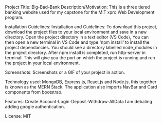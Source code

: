 Project Title: Big-Bad-Bank
Description/Motivation: This is a three tiered banking website used for my capstone for the MIT xpro Web Development program.

Installation Guidelines: Installation and Guidelines: To download this project, download the project files to your local environment and save in a new directory. 
Open the project directory in a text editor (VS Code), You can then open a new terminal in VS Code and type 'npm install' to install the project dependancies. 
You should see a directory labelled node_modules in the project directory. After npm install is completed, run http-server in terminal. 
This will give you the port on which the project is running and run the project in your local environment.


Screenshots: Screenshots or a GIF of your project in action.

Technology used: MongoDB, Express.js, React.js and Node.js, this together is known as the MERN Stack. 
The application also imports NavBar and Card components from bootstrap.

Features: Create Account-Login-Deposit-Withdraw-AllData
I am debating adding google authentication. 

License: MIT 
